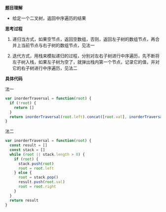 **题目理解**

- 给定一个二叉树，返回中序遍历的结果

**思考过程**

1. 递归当方式，如果空节点，返回空数组，否则，返回左子树的数组节点，再合并上当前节点与右子树的数组节点，见法一

2. 迭代方式，用栈来模拟递归的过程，分别对左右子树进行中序遍历，先不断将左子树入栈，如果左子树为空了，就弹出栈内第一个节点，记录它的值，并对它的右子树进行中序遍历，见法二

**具体代码**

法一
```javascript
var inorderTraversal = function(root) {
  if (!root) {
    return []
  }
  return inorderTraversal(root.left).concat([root.val], inorderTraversal(root.right))
}
```

法二
```javascript
var inorderTraversal = function(root) {
  const result = []
  const stack = []
  while (root || stack.length > 0) {
    if (root) {
      stack.push(root)
      root = root.left
    } else {
      root = stack.pop()
      result.push(root.val)
      root = root.right
    }
  }
  return result
}
```